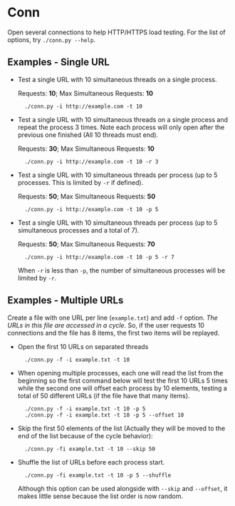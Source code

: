 # Conn
Open several connections to help HTTP/HTTPS load testing. For the list of options, try `./conn.py --help`.

## Examples - Single URL

* Test a single URL with 10 simultaneous threads on a single process.

    Requests: **10**; Max Simultaneous Requests: **10**

        ./conn.py -i http://example.com -t 10

* Test a single URL with 10 simultaneous threads on a single process and repeat the process 3 times.
    Note each process will only open after the previous one finished (All 10 threads must end).

    Requests: **30**; Max Simultaneous Requests: **10**

        ./conn.py -i http://example.com -t 10 -r 3
    
* Test a single URL with 10 simultaneous threads per process (up to 5 processes. This is limited by `-r` if defined).

    Requests: **50**; Max Simultaneous Requests: **50**

        ./conn.py -i http://example.com -t 10 -p 5

* Test a single URL with 10 simultaneous threads per process (up to 5 simultaneous processes and a total of 7).

    Requests: **50**; Max Simultaneous Requests: **70**

        ./conn.py -i http://example.com -t 10 -p 5 -r 7
    
    When `-r` is less than `-p`, the number of simultaneous processes will be limited by `-r`.
    
## Examples - Multiple URLs

Create a file with one URL per line (`example.txt`) and add `-f` option. *The URLs in this file are accessed in a cycle*.
So, if the user requests 10 connections and the file has 8 items, the first two items will be replayed.

* Open the first 10 URLs on separated threads

        ./conn.py -f -i example.txt -t 10
    
* When opening multiple processes, each one will read the list from the beginning so the first command below
will test the first 10 URLs 5 times while the second one will offset each process by 10 elements, testing a
total of 50 different URLs (if the file have that many items).

        ./conn.py -f -i example.txt -t 10 -p 5
        ./conn.py -f -i example.txt -t 10 -p 5 --offset 10

* Skip the first 50 elements of the list (Actually they will be moved to the end of the list because of
the cycle behavior):

        ./conn.py -fi example.txt -t 10 --skip 50

* Shuffle the list of URLs before each process start.

        ./conn.py -fi example.txt -t 10 -p 5 --shuffle

    Although this option can be used alongside with `--skip` and `--offset`, it makes little sense because the list
    order is now random.
